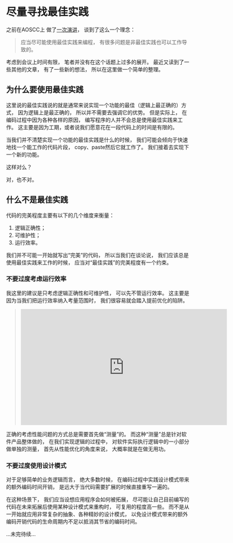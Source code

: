 # 尽量寻找最佳实践

之前在AOSCC上
做了[一次演讲](https://www.bilibili.com/video/BV18b421n7Up/?t=6009.6)，
谈到了这么一个理念：

> 应当尽可能使用最佳实践来编程，
> 有很多问题是非最佳实践也可以工作导致的。

考虑到会议上时间有限，
笔者并没有在这个话题上过多的展开。
最近又读到了一些其他的文章，
有了一些新的想法，
所以在这里做一个简单的整理。

## 为什么要使用最佳实践

这里说的最佳实践说的就是通常来说实现一个功能的最佳（逻辑上最正确的）方式，
因为逻辑上是最正确的，
所以并不需要去强调它的优势。
但是实际上，
在编码过程中因为各种各样的原因，
编写程序的人并不会总是使用最佳实践来工作。
这主要是因为工期，或者说我们愿意花在一段代码上的时间是有限的。

当我们并不清楚实现一个功能的最佳实践是什么的时候，
我们可能会倾向于快速地找一个能工作的代码片段，
copy、paste然后它就工作了。
我们接着去实现下一个新的功能。

这样对么？

对，也不对。

## 什么不是最佳实践

代码的完美程度主要有以下的几个维度来衡量：

1. 逻辑正确性；
2. 可维护性；
3. 运行效率。

我们并不可能一开始就写出“完美”的代码，
所以当我们在谈论说，
我们应该总是使用最佳实践来工作的时候，
应当对“最佳实践”的完美程度有一个约束。

### 不要过度考虑运行效率

我这里的建议是只考虑逻辑正确性和可维护性，
可以先不管运行效率。
这主要是因为当我们把运行效率纳入考量范围时，
我们很容易就会踏入提前优化的陷阱。

> <iframe width="560" height="315" src="https://www.youtube.com/embed/tKbV6BpH-C8?si=l6sJR4KiG8sYET6N" title="YouTube video player" frameborder="0" allow="accelerometer; autoplay; clipboard-write; encrypted-media; gyroscope; picture-in-picture; web-share" referrerpolicy="strict-origin-when-cross-origin" allowfullscreen></iframe>

正确的考虑性能问题的方式总是需要首先做“测量”的。
而这种“测量”总是针对软件产品整体做的，
在我们实现逻辑的过程中，
对软件实际执行逻辑中的一小部分做单独的测量，
首先从性能优化的角度来说，
大概率就是在做无用功。

### 不要过度使用设计模式

对于足够简单的业务逻辑而言，
绝大多数时候，
在编码过程中实践设计模式带来的额外编码时间开销，
是远大于当代码需要扩展的时候直接重写一遍的。

在这种场景下，
我们应当设想应用程序会如何被拓展，
尽可能让自己目前编写的代码在未来拓展后使用某种设计模式来重构时，
可复用的程度高一些。
而不是从一开始就应用非常复杂的抽象、各种精妙的设计模式，
以免设计模式带来的额外编码开销代码的生命周期内不足以抵消其节省的编码时间。

...未完待续...
